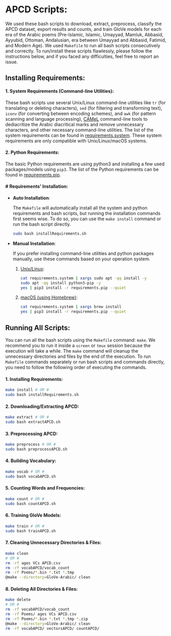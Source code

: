 # APCD Scripts:

We used these bash scripts to download, extract, preprocess, classify the APCD dataset, export results and counts, and train GloVe models for each era of the Arabic poems (Pre-Islamic, Islamic, Umayyad, Mamluk, Abbasid, Ayyubid, Ottoman,
 Andalusian, era between Umayyad and Abbasid, Fatimid, and Modern Age). We used `Makefile` to run all bash scripts consecutively and correctly.  To run/install these scripts flawlessly, please follow the instructions below, and if you faced any difficulties, feel free to report an issue.

## Installing Requirements:

#### 1. System Requirements (Command-line Utilities):

These bash scripts use several Unix/Linux command-line utilities like `tr` (for translating or deleting characters), `sed` (for filtering and transforming text), `iconv` (for converting between encoding schemes), and `awk` (for pattern scanning and language processing), [CAMeL](https://camel-tools.readthedocs.io/en/latest/index.html) command-line tools to dediacritize the Arabic diacritical marks and remove unnecessary characters, and other necessary command-line utilities. The list of the system requirements can be found in [requirements.system](https://github.com/Clarkson-Accountability-Transparency/gBiasRoadblocks/blob/main/APCD/requirements.system "requirements.system"). These system requirements are only compatible with Unix/Linux/macOS systems.

#### 2. Python Requirements:

The basic Python requirements are using python3 and installing a few used packages/models using `pip3`.  The list of the Python requirements can be found in [requirements.pip](https://github.com/Clarkson-Accountability-Transparency/gBiasRoadblocks/blob/main/APCD/requirements.pip "requirements.pip"). 

#### # Requirements' Installation:

- **Auto Installation**: 
  
  The `Makefile` will automatically install all the system and python requirements and bash scripts, but running the installation commands first seems wise. To do so, you can use the `make install` command or run the bash script directly.
  
  ```bash
  sudo bash installRequirements.sh
  ```

- **Manual Installation**:
  
  If you prefer installing command-line utilities and python packages manually, use these commands based on your operation system.
  
  1. <u>Unix/Linux</u>:
     
     ```bash
     cat requirements.system | xargs sudo apt -qq install -y
     sudo apt -qq install python3-pip -y
     yes | pip3 install -r requirements.pip --quiet
     ```
  
  2. <u>macOS (using Homebrew)</u>:
     
     ```bash
     cat requirements.system | xargs brew install
     yes | pip3 install -r requirements.pip --quiet
     ```

## Running All Scripts:

You can run all the bash scripts using the `Makefile` command: `make`. We recommend you to run it inside a `screen` or `tmux` session because the execution will take a while. The `make` command will cleanup the unnecessary directories and files by the end of the execution. To run `Makefile` commands separately or run bash scripts and commands directly, you need to follow the following order of executing the commands.

#### 1. Installing Requirements:

```bash
make install # OR #
sudo bash installRequirements.sh
```

#### 2. Downloading/Extracting APCD:

```bash
make extract # OR #
sudo bash extractAPCD.sh
```

#### 3. Preprocessing APCD:

```bash
make preprocess # OR #
sudo bash preprocessAPCD.sh
```

#### 4. Building Vocabulary:

```bash
make vocab # OR #
sudo bash vocabAPCD.sh
```

#### 5. Counting Words and Frequencies:

```bash
make count # OR #
sudo bash countAPCD.sh
```

#### 6. Training GloVe Models:

```bash
make train # OR #
sudo bash trainAPCD.sh
```

#### 7. Cleaning Unnecessary Directories & Files:

```bash
make clean 
# OR #
rm -rf ages VCs APCD.csv
rm -rf vocabAPCD/vocab_count
rm -rf Poems/*.bin *.txt *.tmp
@make --directory=GloVe-Arabic/ clean
```

#### 8. Deleting All Directories & Files:

```bash
make delete 
# OR #
rm -rf vocabAPCD/vocab_count
rm -rf Poems/ ages VCs APCD.csv
rm -rf Poems/*.bin *.txt *.tmp *.zip
@make --directory=GloVe-Arabic/ clean
rm -rf vocabAPCD/ vectorsAPCD/ countAPCD/
```
